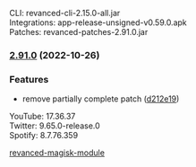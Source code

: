 CLI: revanced-cli-2.15.0-all.jar  
Integrations: app-release-unsigned-v0.59.0.apk  
Patches: revanced-patches-2.91.0.jar  

### [2.91.0](https://github.com/revanced/revanced-patches/compare/v2.90.0...v2.91.0) (2022-10-26)
### Features
* remove partially complete patch ([d212e19](https://github.com/revanced/revanced-patches/commit/d212e19c3276c2ba6550f03dfd9bba47b7773524))

  
YouTube: 17.36.37  
Twitter: 9.65.0-release.0  
Spotify: 8.7.76.359  

[revanced-magisk-module](https://github.com/j-hc/revanced-magisk-module)  
